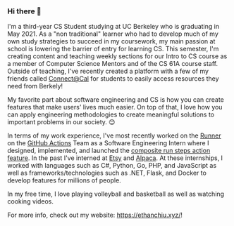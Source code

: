 ### Hi there 👋

I'm a third-year CS Student studying at UC Berkeley who is graduating in May 2021. As a "non traditional" learner who had to develop much of my own study strategies to succeed in my coursework, my main passion at school is lowering the barrier of entry for learning CS. This semester, I'm creating content and teaching weekly sections for our Intro to CS course as a member of Computer Science Mentors and of the CS 61A course staff. Outside of teaching, I've recently created a platform with a few of my friends called <a href="https://connected.berkeley.edu/">Connect@Cal</a> for students to easily access resources they need from Berkely!

My favorite part about software engineering and CS is how you can create features that make users' lives much easier. On top of that, I love how you can apply engineering methodologies to create meaningful solutions to important problems in our society. 😊

In terms of my work experience, I've most recently worked on the [Runner](https://github.com/actions/runner) on the [GitHub Actions](https://github.com/features/actions) Team as a Software Engineering Intern where I designed, implemented, and launched the [composite run steps action feature](https://github.blog/changelog/2020-08-07-github-actions-composite-run-steps/). In the past I've interned at [Etsy](https://www.etsy.com/) and [Alpaca](https://alpaca.markets/). At these internships, I worked with languages such as C#, Python, Go, PHP, and JavaScript as well as frameworks/technologies such as .NET, Flask, and Docker to develop features for millions of people. 

In my free time, I love playing volleyball and basketball as well as watching cooking videos.

For more info, check out my website: https://ethanchiu.xyz/!

